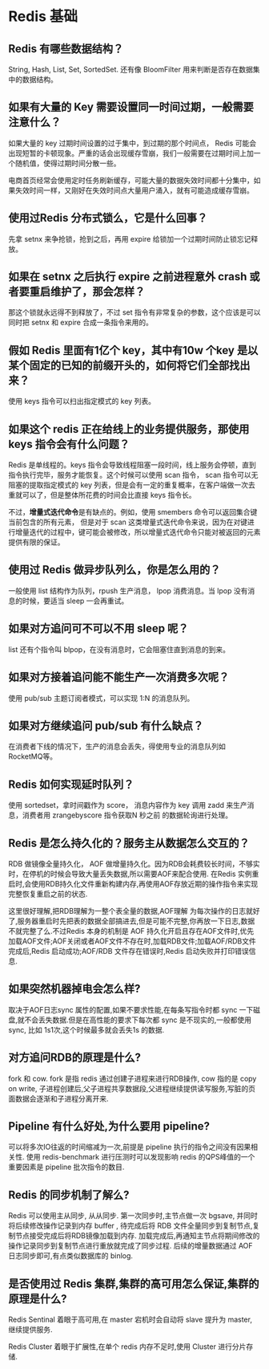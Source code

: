 # Redis 基础

## Redis 有哪些数据结构？

String, Hash, List, Set, SortedSet. 还有像 BloomFilter 用来判断是否存在数据集中的数据结构。

## 如果有大量的 Key 需要设置同一时间过期，一般需要注意什么？

如果大量的 key 过期时间设置的过于集中，到过期的那个时间点， Redis 可能会出现短暂的卡顿现象。严重的话会出现缓存雪崩，我们一般需要在过期时间上加一个随机值，使得过期时间分散一些。

电商首页经常会使用定时任务刷新缓存，可能大量的数据失效时间都十分集中，如果失效时间一样，又刚好在失效时间点大量用户涌入，就有可能造成缓存雪崩。

## 使用过Redis 分布式锁么，它是什么回事？

先拿 setnx 来争抢锁，抢到之后，再用 expire 给锁加一个过期时间防止锁忘记释放。

## 如果在 setnx 之后执行 expire 之前进程意外 crash 或者要重启维护了，那会怎样？

那这个锁就永远得不到释放了，不过 set 指令有非常复杂的参数，这个应该是可以同时把 setnx 和 expire 合成一条指令来用的。

## 假如 Redis 里面有1亿个 key，其中有10w 个key 是以某个固定的已知的前缀开头的，如何将它们全部找出来？

使用 keys 指令可以扫出指定模式的 key 列表。

## 如果这个 redis 正在给线上的业务提供服务，那使用 keys 指令会有什么问题？

Redis 是单线程的。keys 指令会导致线程阻塞一段时间，线上服务会停顿，直到指令执行完毕，服务才能恢复。这个时候可以使用 scan 指令， scan 指令可以无阻塞的提取指定模式的 key 列表，但是会有一定的重复概率，在客户端做一次去重就可以了，但是整体所花费的时间会比直接 keys 指令长。

不过，**增量式迭代命令**是有缺点的。例如，使用 smembers 命令可以返回集合键当前包含的所有元素， 但是对于 scan 这类增量式迭代命令来说，因为在对键进行增量迭代的过程中，键可能会被修改，所以增量式迭代命令只能对被返回的元素提供有限的保证。

## 使用过 Redis 做异步队列么，你是怎么用的？

一般使用 list 结构作为队列，rpush 生产消息， lpop 消费消息。当 lpop 没有消息的时候，要适当 sleep 一会再重试。

## 如果对方追问可不可以不用 sleep 呢？

list 还有个指令叫 blpop，在没有消息时，它会阻塞住直到消息的到来。

## 如果对方接着追问能不能生产一次消费多次呢？

使用 pub/sub 主题订阅者模式，可以实现 1:N 的消息队列。

## 如果对方继续追问 pub/sub 有什么缺点？

在消费者下线的情况下，生产的消息会丢失，得使用专业的消息队列如 RocketMQ等。

## Redis 如何实现延时队列？

使用 sortedset，拿时间戳作为 score， 消息内容作为 key 调用 zadd 来生产消息，消费者用 zrangebyscore 指令获取N 秒之前 的数据轮询进行处理。

## Redis 是怎么持久化的？服务主从数据怎么交互的？

RDB 做镜像全量持久化， AOF 做增量持久化。因为RDB会耗费较长时间，不够实时，在停机的时候会导致大量丢失数据,所以需要AOF来配合使用. 在Redis 实例重启时,会使用RDB持久化文件重新构建内存,再使用AOF存放近期的操作指令来实现完整恢复重启之前的状态.

这里很好理解,把RDB理解为一整个表全量的数据,AOF理解 为每次操作的日志就好了,服务器重启时先把表的数据全部搞进去,但是可能不完整,你再放一下日志,数据不就完整了么.不过Redis 本身的机制是 AOF 持久化开启且存在AOF文件时,优先加载AOF文件;AOF关闭或者AOF文件不存在时,加载RDB文件;加载AOF/RDB文件完成后,Redis 启动成功;AOF/RDB 文件存在错误时,Redis 启动失败并打印错误信息.

## 如果突然机器掉电会怎么样?

取决于AOF日志sync 属性的配置,如果不要求性能,在每条写指令时都 sync 一下磁盘,就不会丢失数据.但是在高性能的要求下每次都 sync 是不现实的,一般都使用 sync, 比如 1s1次,这个时候最多就会丢失1s 的数据.

## 对方追问RDB的原理是什么?

fork 和 cow. fork 是指 redis 通过创建子进程来进行RDB操作, cow 指的是 copy on write, 子进程创建后,父子进程共享数据段,父进程继续提供读写服务,写脏的页面数据会逐渐和子进程分离开来.

## Pipeline 有什么好处,为什么要用 pipeline?

可以将多次IO往返的时间缩减为一次,前提是 pipeline 执行的指令之间没有因果相关性. 使用 redis-benchmark 进行压测时可以发现影响 redis 的QPS峰值的一个重要因素是 pipeline 批次指令的数目.

## Redis 的同步机制了解么?

Redis 可以使用主从同步, 从从同步. 第一次同步时,主节点做一次 bgsave, 并同时将后续修改操作记录到内存 buffer , 待完成后将 RDB 文件全量同步到复制节点,复制节点接受完成后将RDB镜像加载到内存. 加载完成后,再通知主节点将期间修改的操作记录同步到复制节点进行重放就完成了同步过程. 后续的增量数据通过 AOF 日志同步即可,有点类似数据库的 binlog.

## 是否使用过 Redis 集群,集群的高可用怎么保证,集群的原理是什么?

Redis Sentinal 着眼于高可用,在 master 宕机时会自动将 slave 提升为 master, 继续提供服务.

Redis Cluster 着眼于扩展性,在单个 redis 内存不足时,使用 Cluster 进行分片存储.